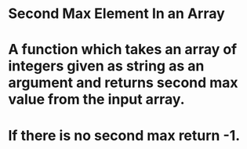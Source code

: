 # Second Max Element In an Array

# A function which takes an array of integers given as string as an argument and returns second max value from the input array.
# If there is no second max return -1.
